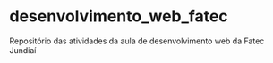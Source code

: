 # desenvolvimento_web_fatec
Repositório das atividades da aula de desenvolvimento web da Fatec Jundiaí
